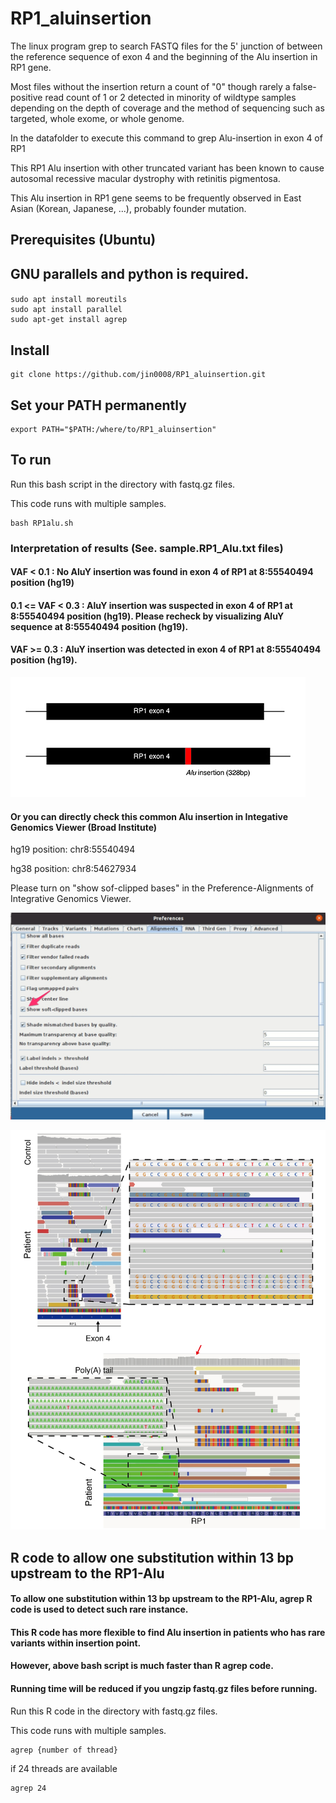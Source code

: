 # RP1_aluinsertion

The linux program grep to search FASTQ files for the 5' junction of between the reference sequence of exon 4 and the beginning of the Alu insertion in RP1 gene.

Most files without the insertion return a count of "0" though rarely a false-positive read count of 1 or 2 detected in minority of wildtype samples depending on the depth of coverage and the method of sequencing such as targeted, whole exome, or whole genome.

In the datafolder to execute this command to grep Alu-insertion in exon 4 of RP1

This RP1 Alu insertion with other truncated variant has been known to cause autosomal recessive macular dystrophy with retinitis pigmentosa.

This Alu insertion in RP1 gene seems to be frequently observed in East Asian (Korean, Japanese, ...), probably founder mutation.


## Prerequisites (Ubuntu) 
## GNU parallels and python is required.

#### 
```
sudo apt install moreutils
sudo apt install parallel
sudo apt-get install agrep
```

## Install
```
git clone https://github.com/jin0008/RP1_aluinsertion.git
```

## Set your PATH permanently
```
export PATH="$PATH:/where/to/RP1_aluinsertion"
```

## To run

Run this bash script in the directory with fastq.gz files.

This code runs with multiple samples.

```
bash RP1alu.sh
```

### Interpretation of results (See. sample.RP1_Alu.txt files)

#### VAF < 0.1 : No AluY insertion was found in exon 4 of RP1 at 8:55540494 position (hg19)

#### 0.1 <= VAF < 0.3 : AluY insertion was suspected in exon 4 of RP1 at 8:55540494 position (hg19). Please recheck by visualizing AluY sequence at 8:55540494 position (hg19).

#### VAF >= 0.3 : AluY insertion was detected in exon 4 of RP1 at 8:55540494 position (hg19).

![alt text](https://github.com/jin0008/RP1_aluinsertion/blob/master/RP1.jpg?raw=true) 


#### Or you can directly check this common Alu insertion in Integative Genomics Viewer (Broad Institute)
hg19 position: chr8:55540494

hg38 position: chr8:54627934

Please turn on "show sof-clipped bases" in the Preference-Alignments of Integrative Genomics Viewer.

![alt text](https://github.com/jin0008/RP1_aluinsertion/blob/master/IGV.jpg?raw=true) 

![alt text](https://github.com/jin0008/RP1_aluinsertion/blob/master/AluinsertionIGV.jpg?raw=true)

## R code to allow one substitution within 13 bp upstream to the RP1-Alu
#### To allow one substitution within 13 bp upstream to the RP1-Alu, agrep R code is used to detect such rare instance. 
#### This R code has more flexible to find Alu insertion in patients who has rare variants within insertion point.
#### However, above bash script is much faster than R agrep code.
#### Running time will be reduced if you ungzip fastq.gz files before running.

Run this R code in the directory with fastq.gz files.

This code runs with multiple samples.

```
agrep {number of thread}
```

if 24 threads are available
```
agrep 24
```
